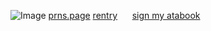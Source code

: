 ![Image](https://file.garden/Z3q0Rqna_FBI9OSr/CarmineGhostDown.gif)
[prns.page](https://en.pronouns.page/@pogosor) ‎ ‎ ‎ ‎ ‎ ‎  ‎‎‎[rentry](https://rentry.co/collectmon9)‎ ‎ ‎ ‎ ‎ ‎‎ [sign my atabook](https://trainerred.atabook.org/)
